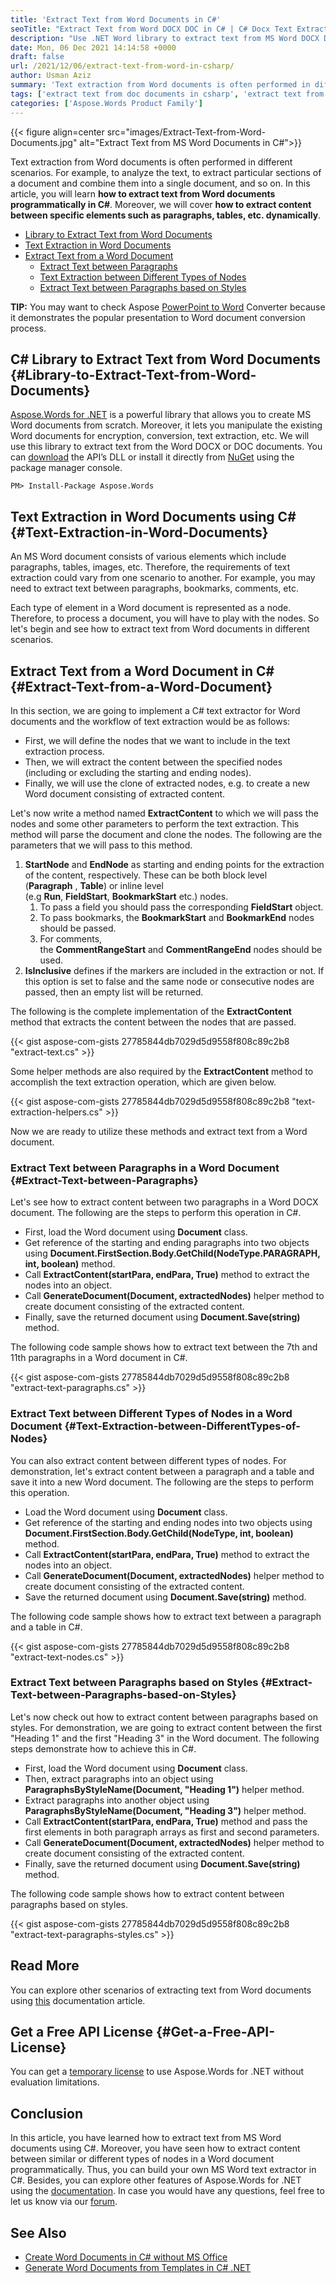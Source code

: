 ```yaml
---
title: 'Extract Text from Word Documents in C#'
seoTitle: "Extract Text from Word DOCX DOC in C# | C# Docx Text Extractor"
description: "Use .NET Word library to extract text from MS Word DOCX DOC documents in C# or VB.NET. Extract text between paragraphs, tables, fields, etc. dynamically."
date: Mon, 06 Dec 2021 14:14:58 +0000
draft: false
url: /2021/12/06/extract-text-from-word-in-csharp/
author: Usman Aziz
summary: 'Text extraction from Word documents is often performed in different scenarios. For example, to analyze the text, to extract particular sections of a document and combine them into a single document, and so on. In this article, you will learn **how to extract text from Word documents programmatically in C#**. Moreover, we will cover **how to extract content between specific elements such as paragraphs, tables, etc. dynamically**.'
tags: ['extract text from doc documents in csharp', 'extract text from docx documents in csharp', 'extract text from word documents in csharp', 'ms word text extractor in csharp dotnet']
categories: ['Aspose.Words Product Family']
---
```




{{< figure align=center src="images/Extract-Text-from-Word-Documents.jpg" alt="Extract Text from MS Word Documents in C#">}}


Text extraction from Word documents is often performed in different scenarios. For example, to analyze the text, to extract particular sections of a document and combine them into a single document, and so on. In this article, you will learn **how to extract text from Word documents programmatically in C#**. Moreover, we will cover **how to extract content between specific elements such as paragraphs, tables, etc. dynamically**.

*   [Library to Extract Text from Word Documents][1]
*   [Text Extraction in Word Documents][2]
*   [Extract Text from a Word Document][3]
    *   [Extract Text between Paragraphs][4]
    *   [Text Extraction between Different Types of Nodes][5]
    *   [Extract Text between Paragraphs based on Styles][6]

**TIP:** You may want to check Aspose [PowerPoint to Word][7] Converter because it demonstrates the popular presentation to Word document conversion process.

## C# Library to Extract Text from Word Documents {#Library-to-Extract-Text-from-Word-Documents}

[Aspose.Words for .NET][8] is a powerful library that allows you to create MS Word documents from scratch. Moreover, it lets you manipulate the existing Word documents for encryption, conversion, text extraction, etc. We will use this library to extract text from the Word DOCX or DOC documents. You can [download][9] the API’s DLL or install it directly from [NuGet][10] using the package manager console.

```
PM> Install-Package Aspose.Words
```

## Text Extraction in Word Documents using C# {#Text-Extraction-in-Word-Documents}

An MS Word document consists of various elements which include paragraphs, tables, images, etc. Therefore, the requirements of text extraction could vary from one scenario to another. For example, you may need to extract text between paragraphs, bookmarks, comments, etc.

Each type of element in a Word document is represented as a node. Therefore, to process a document, you will have to play with the nodes. So let's begin and see how to extract text from Word documents in different scenarios.

## Extract Text from a Word Document in C# {#Extract-Text-from-a-Word-Document}

In this section, we are going to implement a C# text extractor for Word documents and the workflow of text extraction would be as follows:

*   First, we will define the nodes that we want to include in the text extraction process.
*   Then, we will extract the content between the specified nodes (including or excluding the starting and ending nodes).
*   Finally, we will use the clone of extracted nodes, e.g. to create a new Word document consisting of extracted content.

Let's now write a method named **ExtractContent** to which we will pass the nodes and some other parameters to perform the text extraction. This method will parse the document and clone the nodes. The following are the parameters that we will pass to this method.

1.  **StartNode** and **EndNode** as starting and ending points for the extraction of the content, respectively. These can be both block level (**Paragraph** , **Table**) or inline level (e.g **Run**, **FieldStart**, **BookmarkStart** etc.) nodes.
    1.  To pass a field you should pass the corresponding **FieldStart** object.
    2.  To pass bookmarks, the **BookmarkStart** and **BookmarkEnd** nodes should be passed.
    3.  For comments, the **CommentRangeStart** and **CommentRangeEnd** nodes should be used.
2.  **IsInclusive** defines if the markers are included in the extraction or not. If this option is set to false and the same node or consecutive nodes are passed, then an empty list will be returned.

The following is the complete implementation of the **ExtractContent** method that extracts the content between the nodes that are passed.

{{< gist aspose-com-gists 27785844db7029d5d9558f808c89c2b8 "extract-text.cs" >}}

Some helper methods are also required by the **ExtractContent** method to accomplish the text extraction operation, which are given below.

{{< gist aspose-com-gists 27785844db7029d5d9558f808c89c2b8 "text-extraction-helpers.cs" >}}

Now we are ready to utilize these methods and extract text from a Word document.

### Extract Text between Paragraphs in a Word Document {#Extract-Text-between-Paragraphs}

Let's see how to extract content between two paragraphs in a Word DOCX document. The following are the steps to perform this operation in C#.

*   First, load the Word document using **Document** class.
*   Get reference of the starting and ending paragraphs into two objects using **Document.FirstSection.Body.GetChild(NodeType.PARAGRAPH, int, boolean)** method.
*   Call **ExtractContent(startPara, endPara, True)** method to extract the nodes into an object.
*   Call **GenerateDocument(Document, extractedNodes)** helper method to create document consisting of the extracted content.
*   Finally, save the returned document using **Document.Save(string)** method.

The following code sample shows how to extract text between the 7th and 11th paragraphs in a Word document in C#.

{{< gist aspose-com-gists 27785844db7029d5d9558f808c89c2b8 "extract-text-paragraphs.cs" >}}

### Extract Text between Different Types of Nodes in a Word Document {#Text-Extraction-between-DifferentTypes-of-Nodes}

You can also extract content between different types of nodes. For demonstration, let's extract content between a paragraph and a table and save it into a new Word document. The following are the steps to perform this operation.

*   Load the Word document using **Document** class.
*   Get reference of the starting and ending nodes into two objects using **Document.FirstSection.Body.GetChild(NodeType, int, boolean)** method.
*   Call **ExtractContent(startPara, endPara, True)** method to extract the nodes into an object.
*   Call **GenerateDocument(Document, extractedNodes)** helper method to create document consisting of the extracted content.
*   Save the returned document using **Document.Save(string)** method.

The following code sample shows how to extract text between a paragraph and a table in C#.

{{< gist aspose-com-gists 27785844db7029d5d9558f808c89c2b8 "extract-text-nodes.cs" >}}

### Extract Text between Paragraphs based on Styles {#Extract-Text-between-Paragraphs-based-on-Styles}

Let's now check out how to extract content between paragraphs based on styles. For demonstration, we are going to extract content between the first "Heading 1" and the first "Heading 3" in the Word document. The following steps demonstrate how to achieve this in C#.

*   First, load the Word document using **Document** class.
*   Then, extract paragraphs into an object using **ParagraphsByStyleName(Document, "Heading 1")** helper method.
*   Extract paragraphs into another object using **ParagraphsByStyleName(Document, "Heading 3")** helper method.
*   Call **ExtractContent(startPara, endPara, True)** method and pass the first elements in both paragraph arrays as first and second parameters.
*   Call **GenerateDocument(Document, extractedNodes)** helper method to create document consisting of the extracted content.
*   Finally, save the returned document using **Document.Save(string)** method.

The following code sample shows how to extract content between paragraphs based on styles.

{{< gist aspose-com-gists 27785844db7029d5d9558f808c89c2b8 "extract-text-paragraphs-styles.cs" >}}

## Read More

You can explore other scenarios of extracting text from Word documents using [this][11] documentation article.

## Get a Free API License {#Get-a-Free-API-License}

You can get a [temporary license][12] to use Aspose.Words for .NET without evaluation limitations.

## Conclusion

In this article, you have learned how to extract text from MS Word documents using C#. Moreover, you have seen how to extract content between similar or different types of nodes in a Word document programmatically. Thus, you can build your own MS Word text extractor in C#. Besides, you can explore other features of Aspose.Words for .NET using the [documentation][13]. In case you would have any questions, feel free to let us know via our [forum][14].

## See Also

*   [Create Word Documents in C# without MS Office][15]
*   [Generate Word Documents from Templates in C# .NET][16]




[1]: #Library-to-Extract-Text-from-Word-Documents
[2]: #Text-Extraction-in-Word-Documents
[3]: #Extract-Text-from-a-Word-Document
[4]: #Extract-Text-between-Paragraphs
[5]: #Text-Extraction-between-DifferentTypes-of-Nodes
[6]: #Extract-Text-between-Paragraphs-based-on-Styles
[7]: https://products.aspose.app/slides/conversion/ppt-to-wordhttps://products.aspose.app/slides/conversion/ppt-to-word
[8]: https://products.aspose.com/words/net/
[9]: https://downloads.aspose.com/words/net
[10]: https://www.nuget.org/packages/Aspose.Words
[11]: https://docs.aspose.com/words/net/how-to-extract-selected-content-between-nodes-in-a-document/
[12]: https://purchase.aspose.com/temporary-license
[13]: https://docs.aspose.com/words/net/
[14]: https://forum.aspose.com/
[15]: https://blog.aspose.com/2020/01/08/csharp-word-automation-create-edit-process-word-documents/
[16]: https://blog.aspose.com/2020/03/05/generate-word-documents-from-templates-in-csharp-net/




